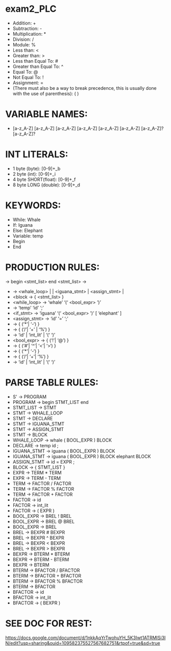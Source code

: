 # exam2_PLC

*	Addition: +
*	Subtraction: -
*	Multiplication: *
*	Division: /
*	Module: %
*	Less than: <
*	Greater than: >
*	Less than Equal To: #
*	Greater than Equal To: ^
*	Equal To: @
*	Not Equal To: !
*	Assignment: =
*	(There must also be a way to break precedence, this is usually done with the use of parenthesis):
( )

# VARIABLE NAMES: 
* [a-z_A-Z] [a-z_A-Z] [a-z_A-Z] [a-z_A-Z] [a-z_A-Z] [a-z_A-Z] [a-z_A-Z]? [a-z_A-Z]?

# INT LITERALS:
* 1 byte (byte): 	[0-9]+_b
* 2 byte (int): 		[0-9]+_i
* 4 byte SHORT(float): 	[0-9]+_f
* 8 byte LONG (double): 	[0-9]+_d

# KEYWORDS:
* While: Whale
*	If: Iguana
*	Else: Elephant
*	Variable: temp
*	Begin
*	End

# PRODUCTION RULES:
<program> -> begin <stmt_list> end
<stmt_list> -> <stmt>
* <stmt> -> <whale_loop> | <declare> | <iguana_stmt> | <assign_stmt> | <block>
* <block -> { <stmt_list> }
* <while_loop> -> ‘whale’ ‘(‘ <bool_expr> ’)’ <block>
* <declare> -> ‘temp’ ‘id’ ‘;’
* <if_stmt> -> ‘iguana’ ‘(‘ <bool_expr> ’)’ <block> [ ‘elephant’ <block> ]
* <assign_stmt> -> ‘id’ ‘=’ <expr> ‘;’
* <expr> -> <term> { (‘*’| ‘-‘) <term> }
* <term> -> <factor> { (‘/’| ‘+’ | ‘%’) <factor> }
* <factor> -> ‘id’ | ‘int_lit’ |  ‘(‘ <expr> ‘)’
* <bool_expr> -> <brel> { (‘!’| ‘@’) <brel> }
* <brel> -> <bexpr> { (‘#’| ‘^’| ‘<’| ‘>‘) <bexpr> }
* <bexpr> -> <bterm> { (‘*’| ‘-‘) <bterm> }
* <bterm> -> <bfactor> { (‘/’| ‘+’| ‘%’) <bfactor> }
* <bfactor> -> ‘id’ | ‘int_lit’ | ‘(‘ <bexpr> ‘)’
  
# PARSE TABLE RULES:
* S' -> PROGRAM
* PROGRAM -> begin STMT_LIST end
* STMT_LIST -> STMT
* STMT -> WHALE_LOOP
* STMT -> DECLARE
* STMT -> IGUANA_STMT
* STMT -> ASSIGN_STMT
* STMT -> BLOCK
* WHALE_LOOP -> whale ( BOOL_EXPR ) BLOCK
* DECLARE -> temp id ;
* IGUANA_STMT -> iguana ( BOOL_EXPR ) BLOCK
* IGUANA_STMT -> iguana ( BOOL_EXPR ) BLOCK elephant BLOCK
* ASSIGN_STMT -> id = EXPR ;
* BLOCK -> { STMT_LIST }
* EXPR -> TERM * TERM
* EXPR -> TERM - TERM
* TERM -> FACTOR / FACTOR
* TERM -> FACTOR % FACTOR
* TERM -> FACTOR + FACTOR
* FACTOR -> id
* FACTOR -> int_lit
* FACTOR -> ( EXPR )
* BOOL_EXPR -> BREL ! BREL
* BOOL_EXPR -> BREL @ BREL
* BOOL_EXPR -> BREL
* BREL -> BEXPR # BEXPR
* BREL -> BEXPR ^ BEXPR
* BREL -> BEXPR < BEXPR
* BREL -> BEXPR > BEXPR
* BEXPR -> BTERM * BTERM
* BEXPR -> BTERM - BTERM
* BEXPR -> BTERM
* BTERM -> BFACTOR / BFACTOR
* BTERM -> BFACTOR + BFACTOR
* BTERM -> BFACTOR % BFACTOR
* BTERM -> BFACTOR
* BFACTOR -> id
* BFACTOR -> int_lit
* BFACTOR -> ( BEXPR )

# SEE DOC FOR REST:
  
https://docs.google.com/document/d/1nkkAqYrTwohuYH_5K3Iwt1ATRMISi3IN/edit?usp=sharing&ouid=109582375527567682751&rtpof=true&sd=true

